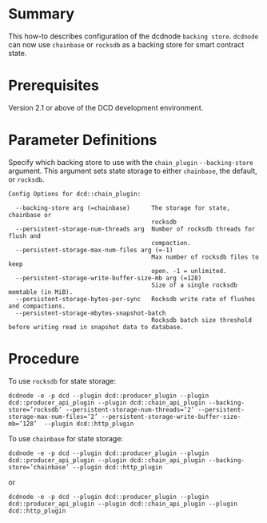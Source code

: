 # Summary
This how-to describes configuration of the dcdnode `backing store`. `dcdnode` can now use `chainbase` or `rocksdb` as a backing store for smart contract state.
   
# Prerequisites
Version 2.1 or above of the DCD development environment. 

# Parameter Definitions 
Specify which backing store to use with the `chain_plugin` `--backing-store` argument. This argument sets state storage to either `chainbase`, the default, or `rocksdb`.

```console
Config Options for dcd::chain_plugin:

  --backing-store arg (=chainbase)      The storage for state, chainbase or 
                                        rocksdb
  --persistent-storage-num-threads arg 	Number of rocksdb threads for flush and
                                        compaction.   
  --persistent-storage-max-num-files arg (=-1)
  										Max number of rocksdb files to keep 
                                        open. -1 = unlimited.
  --persistent-storage-write-buffer-size-mb arg (=128)
                                        Size of a single rocksdb memtable (in MiB).
  --persistent-storage-bytes-per-sync   Rocksdb write rate of flushes and compactions.
  --persistent-storage-mbytes-snapshot-batch
										Rocksdb batch size threshold before writing read in snapshot data to database.
``` 

# Procedure
To use `rocksdb` for state storage:

```shell
dcdnode -e -p dcd --plugin dcd::producer_plugin --plugin dcd::producer_api_plugin --plugin dcd::chain_api_plugin --backing-store=’rocksdb’ --persistent-storage-num-threads=’2’ --persistent-storage-max-num-files=’2’ --persistent-storage-write-buffer-size-mb=’128’  --plugin dcd::http_plugin 
```

To use `chainbase` for state storage:

```shell
dcdnode -e -p dcd --plugin dcd::producer_plugin --plugin dcd::producer_api_plugin --plugin dcd::chain_api_plugin --backing-store=’chainbase’ --plugin dcd::http_plugin 
```

or

```shell
dcdnode -e -p dcd --plugin dcd::producer_plugin --plugin dcd::producer_api_plugin --plugin dcd::chain_api_plugin --plugin dcd::http_plugin 
```

